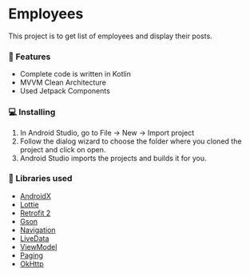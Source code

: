 # Employees
This project is to get list of employees and display their posts.

### 🌟 Features
*   Complete code is written in Kotlin
*   MVVM Clean Architecture
*   Used Jetpack Components

### 💻  Installing
1.  In Android Studio, go to File -> New -> Import project
2.  Follow the dialog wizard to choose the folder where you cloned the project and click on open.
3.  Android Studio imports the projects and builds it for you.

### 📃 Libraries used
* [AndroidX](https://developer.android.com/jetpack/androidx/) 
* [Lottie](https://github.com/airbnb/lottie-android)
* [Retrofit 2](https://github.com/square/retrofit)
* [Gson](https://github.com/google/gson)
* [Navigation](https://developer.android.com/guide/navigation)
* [LiveData](https://developer.android.com/topic/libraries/architecture/livedata)
* [ViewModel](https://developer.android.com/topic/libraries/architecture/viewmodel)
* [Paging](https://developer.android.com/topic/libraries/architecture/paging/)
* [OkHttp](https://github.com/square/okhttp)
